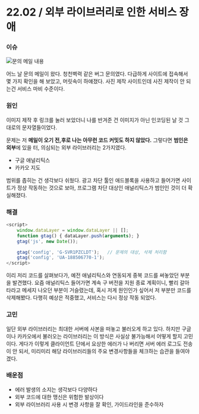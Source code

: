 # 22.02 / 외부 라이브러리로 인한 서비스 장애

### 이슈

![문의 메일 내용](https://user-images.githubusercontent.com/59993347/174426254-9cde5ebe-3722-4622-9940-6b891e5a6aaa.jpg)

어느 날 문의 메일이 왔다. 청천벽력 같은 버그 문의였다. 다급하게 사이트에 접속해서 몇 가지 확인을 해 보았고, 머릿속이 하얘졌다. 사진 제작 사이트인데 사진 제작이 안 되는건 서비스 마비 수준이다.

### 원인

이미지 제작 후 링크를 눌러 보았더니 나를 반겨준 건 이미지가 아닌 인코딩된 날 것 그대로의 문자열들이었다.&#x20;

문제는 저 **메일이 오기 전,후로 나는 아무런 코드 커밋도 하지 않았다.** 그렇다면 **범인은 외부**에 있을 터, 의심되는 외부 라이브러리는 2가지였다.

* 구글 애널리틱스
* 카카오 지도

범위를 좁히는 건 생각보다 쉬웠다. 광고 차단 툴인 애드블록을 사용하고 들어가면 사이트가 정상 작동하는 것으로 보아, 프로그램 차단 대상인 애널리틱스가 범인인 것이 더 확실해졌다.

### 해결

```javascript
<script>
    window.dataLayer = window.dataLayer || [];
    function gtag() { dataLayer.push(arguments); }
    gtag('js', new Date());

    gtag('config', 'G-SVR1PZCLDT');   // 문제의 대상, 삭제 처리함
    gtag('config', 'UA-188506770-1');
</script>
```

이리 저리 코드를 살펴보다가, 예전 애널리틱스와 연동되게 중복 코드를 써놓았던 부분을 발견했다. 요즘 애널리틱스 들어가면 계속 구 버전을 지원 종료 계획이니, 빨리 갈아타라고 메세지 나오던 부분이 거슬렸는데, 혹시 저게 원인인가 싶어서 저 부분만 코드를 삭제해봤다. 다행히 예상은 적중했고, 서비스는 다시 정상 작동 되었다.

### 고민

일단 외부 라이브러리는 최대한 서버에 사본을 떠놓고 불러오게 하고 있다. 하지만 구글이나 카카오에서 불러오는 라이브러리는 이 방식은 사실상 불가능해서 어떻게 할지 고민이다. 게다가 이렇게 클라이언트 단에서 요상한 에러가 나 버리면 서버 에러 로그도 전송이 안 되서, 미리미리 해당 라이브러리들의 주요 변경사항들을 체크하는 습관을 들여야겠다.

### 배운점

* 에러 발생의 소지는 생각보다 다양하다
* 외부 코드에 대한 맹신은 위험한 발상이다
* 외부 라이브러리 사용 시 변경 사항을 잘 확인, 가이드라인을 준수하자

